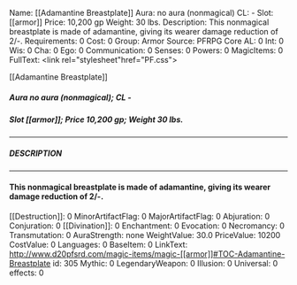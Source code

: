 Name: [[Adamantine Breastplate]]
Aura: no aura (nonmagical)
CL: -
Slot: [[armor]]
Price: 10,200 gp
Weight: 30 lbs.
Description: This nonmagical breastplate is made of adamantine, giving its wearer damage reduction of 2/-.
Requirements: 0
Cost: 0
Group: Armor
Source: PFRPG Core
AL: 0
Int: 0
Wis: 0
Cha: 0
Ego: 0
Communication: 0
Senses: 0
Powers: 0
MagicItems: 0
FullText: <link rel="stylesheet"href="PF.css"><div class="heading"><p class="alignleft">[[Adamantine Breastplate]]</p><div style="clear: both;"></div></div><div><h5><b>Aura </b>no aura (nonmagical); <b>CL </b>-</h5><h5><b>Slot </b>[[armor]]; <b>Price </b>10,200 gp; <b>Weight </b>30 lbs.</h5></div><hr/><div><h5><b>DESCRIPTION</b></h5></div><hr/><div><h4><p>This nonmagical breastplate is made of adamantine, giving its wearer damage reduction of 2/-.</p></h4></div>
[[Destruction]]: 0
MinorArtifactFlag: 0
MajorArtifactFlag: 0
Abjuration: 0
Conjuration: 0
[[Divination]]: 0
Enchantment: 0
Evocation: 0
Necromancy: 0
Transmutation: 0
AuraStrength: none
WeightValue: 30.0
PriceValue: 10200
CostValue: 0
Languages: 0
BaseItem: 0
LinkText: http://www.d20pfsrd.com/magic-items/magic-[[armor]]#TOC-Adamantine-Breastplate
id: 305
Mythic: 0
LegendaryWeapon: 0
Illusion: 0
Universal: 0
effects: 0
